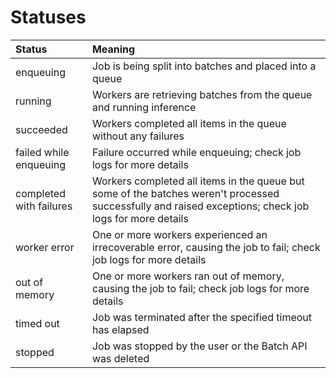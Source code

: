 # Statuses

| Status                   | Meaning |
| :--- | :--- |
| enqueuing                | Job is being split into batches and placed into a queue |
| running                  | Workers are retrieving batches from the queue and running inference |
| succeeded                | Workers completed all items in the queue without any failures |
| failed while enqueuing   | Failure occurred while enqueuing; check job logs for more details |
| completed with failures  | Workers completed all items in the queue but some of the batches weren't processed successfully and raised exceptions; check job logs for more details |
| worker error             | One or more workers experienced an irrecoverable error, causing the job to fail; check job logs for more details |
| out of memory            | One or more workers ran out of memory, causing the job to fail; check job logs for more details |
| timed out                | Job was terminated after the specified timeout has elapsed |
| stopped                  | Job was stopped by the user or the Batch API was deleted |
